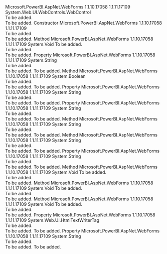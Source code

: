 <Type Name="Embed" FullName="Microsoft.PowerBI.AspNet.WebForms.UI.WebControls.Embed">
  <TypeSignature Language="C#" Value="public abstract class Embed : System.Web.UI.WebControls.WebControl" />
  <TypeSignature Language="ILAsm" Value=".class public auto ansi abstract beforefieldinit Embed extends System.Web.UI.WebControls.WebControl" />
  <TypeSignature Language="DocId" Value="T:Microsoft.PowerBI.AspNet.WebForms.UI.WebControls.Embed" />
  <TypeSignature Language="VB.NET" Value="Public MustInherit Class Embed&#xA;Inherits WebControl" />
  <TypeSignature Language="F#" Value="type Embed = class&#xA;    inherit WebControl" />
  <AssemblyInfo>
    <AssemblyName>Microsoft.PowerBI.AspNet.WebForms</AssemblyName>
    <AssemblyVersion>1.1.10.17058</AssemblyVersion>
    <AssemblyVersion>1.1.11.17109</AssemblyVersion>
  </AssemblyInfo>
  <Base>
    <BaseTypeName>System.Web.UI.WebControls.WebControl</BaseTypeName>
  </Base>
  <Interfaces />
  <Docs>
    <summary>To be added.</summary>
    <remarks>To be added.</remarks>
  </Docs>
  <Members>
    <Member MemberName=".ctor">
      <MemberSignature Language="C#" Value="protected Embed ();" />
      <MemberSignature Language="ILAsm" Value=".method familyhidebysig specialname rtspecialname instance void .ctor() cil managed" />
      <MemberSignature Language="DocId" Value="M:Microsoft.PowerBI.AspNet.WebForms.UI.WebControls.Embed.#ctor" />
      <MemberSignature Language="VB.NET" Value="Protected Sub New ()" />
      <MemberType>Constructor</MemberType>
      <AssemblyInfo>
        <AssemblyName>Microsoft.PowerBI.AspNet.WebForms</AssemblyName>
        <AssemblyVersion>1.1.10.17058</AssemblyVersion>
        <AssemblyVersion>1.1.11.17109</AssemblyVersion>
      </AssemblyInfo>
      <Parameters />
      <Docs>
        <summary>To be added.</summary>
        <remarks>To be added.</remarks>
      </Docs>
    </Member>
    <Member MemberName="AddAttributesToRender">
      <MemberSignature Language="C#" Value="protected override void AddAttributesToRender (System.Web.UI.HtmlTextWriter writer);" />
      <MemberSignature Language="ILAsm" Value=".method familyhidebysig virtual instance void AddAttributesToRender(class System.Web.UI.HtmlTextWriter writer) cil managed" />
      <MemberSignature Language="DocId" Value="M:Microsoft.PowerBI.AspNet.WebForms.UI.WebControls.Embed.AddAttributesToRender(System.Web.UI.HtmlTextWriter)" />
      <MemberSignature Language="VB.NET" Value="Protected Overrides Sub AddAttributesToRender (writer As HtmlTextWriter)" />
      <MemberSignature Language="F#" Value="override this.AddAttributesToRender : System.Web.UI.HtmlTextWriter -&gt; unit" Usage="embed.AddAttributesToRender writer" />
      <MemberType>Method</MemberType>
      <AssemblyInfo>
        <AssemblyName>Microsoft.PowerBI.AspNet.WebForms</AssemblyName>
        <AssemblyVersion>1.1.10.17058</AssemblyVersion>
        <AssemblyVersion>1.1.11.17109</AssemblyVersion>
      </AssemblyInfo>
      <ReturnValue>
        <ReturnType>System.Void</ReturnType>
      </ReturnValue>
      <Parameters>
        <Parameter Name="writer" Type="System.Web.UI.HtmlTextWriter" />
      </Parameters>
      <Docs>
        <param name="writer">To be added.</param>
        <summary>To be added.</summary>
        <remarks>To be added.</remarks>
      </Docs>
    </Member>
    <Member MemberName="BaseUri">
      <MemberSignature Language="C#" Value="public string BaseUri { get; set; }" />
      <MemberSignature Language="ILAsm" Value=".property instance string BaseUri" />
      <MemberSignature Language="DocId" Value="P:Microsoft.PowerBI.AspNet.WebForms.UI.WebControls.Embed.BaseUri" />
      <MemberSignature Language="VB.NET" Value="Public Property BaseUri As String" />
      <MemberSignature Language="F#" Value="member this.BaseUri : string with get, set" Usage="Microsoft.PowerBI.AspNet.WebForms.UI.WebControls.Embed.BaseUri" />
      <MemberType>Property</MemberType>
      <AssemblyInfo>
        <AssemblyName>Microsoft.PowerBI.AspNet.WebForms</AssemblyName>
        <AssemblyVersion>1.1.10.17058</AssemblyVersion>
        <AssemblyVersion>1.1.11.17109</AssemblyVersion>
      </AssemblyInfo>
      <ReturnValue>
        <ReturnType>System.String</ReturnType>
      </ReturnValue>
      <Docs>
        <summary>To be added.</summary>
        <value>To be added.</value>
        <remarks>To be added.</remarks>
      </Docs>
    </Member>
    <Member MemberName="CanRender">
      <MemberSignature Language="C#" Value="protected virtual bool CanRender ();" />
      <MemberSignature Language="ILAsm" Value=".method familyhidebysig newslot virtual instance bool CanRender() cil managed" />
      <MemberSignature Language="DocId" Value="M:Microsoft.PowerBI.AspNet.WebForms.UI.WebControls.Embed.CanRender" />
      <MemberSignature Language="VB.NET" Value="Protected Overridable Function CanRender () As Boolean" />
      <MemberSignature Language="F#" Value="abstract member CanRender : unit -&gt; bool&#xA;override this.CanRender : unit -&gt; bool" Usage="embed.CanRender " />
      <MemberType>Method</MemberType>
      <AssemblyInfo>
        <AssemblyName>Microsoft.PowerBI.AspNet.WebForms</AssemblyName>
        <AssemblyVersion>1.1.10.17058</AssemblyVersion>
        <AssemblyVersion>1.1.11.17109</AssemblyVersion>
      </AssemblyInfo>
      <ReturnValue>
        <ReturnType>System.Boolean</ReturnType>
      </ReturnValue>
      <Parameters />
      <Docs>
        <summary>To be added.</summary>
        <returns>To be added.</returns>
        <remarks>To be added.</remarks>
      </Docs>
    </Member>
    <Member MemberName="CollectionName">
      <MemberSignature Language="C#" Value="public string CollectionName { get; set; }" />
      <MemberSignature Language="ILAsm" Value=".property instance string CollectionName" />
      <MemberSignature Language="DocId" Value="P:Microsoft.PowerBI.AspNet.WebForms.UI.WebControls.Embed.CollectionName" />
      <MemberSignature Language="VB.NET" Value="Public Property CollectionName As String" />
      <MemberSignature Language="F#" Value="member this.CollectionName : string with get, set" Usage="Microsoft.PowerBI.AspNet.WebForms.UI.WebControls.Embed.CollectionName" />
      <MemberType>Property</MemberType>
      <AssemblyInfo>
        <AssemblyName>Microsoft.PowerBI.AspNet.WebForms</AssemblyName>
        <AssemblyVersion>1.1.10.17058</AssemblyVersion>
        <AssemblyVersion>1.1.11.17109</AssemblyVersion>
      </AssemblyInfo>
      <ReturnValue>
        <ReturnType>System.String</ReturnType>
      </ReturnValue>
      <Docs>
        <summary>To be added.</summary>
        <value>To be added.</value>
        <remarks>To be added.</remarks>
      </Docs>
    </Member>
    <Member MemberName="EmbedUrl">
      <MemberSignature Language="C#" Value="public string EmbedUrl { get; set; }" />
      <MemberSignature Language="ILAsm" Value=".property instance string EmbedUrl" />
      <MemberSignature Language="DocId" Value="P:Microsoft.PowerBI.AspNet.WebForms.UI.WebControls.Embed.EmbedUrl" />
      <MemberSignature Language="VB.NET" Value="Public Property EmbedUrl As String" />
      <MemberSignature Language="F#" Value="member this.EmbedUrl : string with get, set" Usage="Microsoft.PowerBI.AspNet.WebForms.UI.WebControls.Embed.EmbedUrl" />
      <MemberType>Property</MemberType>
      <AssemblyInfo>
        <AssemblyName>Microsoft.PowerBI.AspNet.WebForms</AssemblyName>
        <AssemblyVersion>1.1.10.17058</AssemblyVersion>
        <AssemblyVersion>1.1.11.17109</AssemblyVersion>
      </AssemblyInfo>
      <ReturnValue>
        <ReturnType>System.String</ReturnType>
      </ReturnValue>
      <Docs>
        <summary>To be added.</summary>
        <value>To be added.</value>
        <remarks>To be added.</remarks>
      </Docs>
    </Member>
    <Member MemberName="GetAccessToken">
      <MemberSignature Language="C#" Value="protected string GetAccessToken ();" />
      <MemberSignature Language="ILAsm" Value=".method familyhidebysig instance string GetAccessToken() cil managed" />
      <MemberSignature Language="DocId" Value="M:Microsoft.PowerBI.AspNet.WebForms.UI.WebControls.Embed.GetAccessToken" />
      <MemberSignature Language="VB.NET" Value="Protected Function GetAccessToken () As String" />
      <MemberSignature Language="F#" Value="member this.GetAccessToken : unit -&gt; string" Usage="embed.GetAccessToken " />
      <MemberType>Method</MemberType>
      <AssemblyInfo>
        <AssemblyName>Microsoft.PowerBI.AspNet.WebForms</AssemblyName>
        <AssemblyVersion>1.1.10.17058</AssemblyVersion>
        <AssemblyVersion>1.1.11.17109</AssemblyVersion>
      </AssemblyInfo>
      <ReturnValue>
        <ReturnType>System.String</ReturnType>
      </ReturnValue>
      <Parameters />
      <Docs>
        <summary>To be added.</summary>
        <returns>To be added.</returns>
        <remarks>To be added.</remarks>
      </Docs>
    </Member>
    <Member MemberName="GetEmbedUrl">
      <MemberSignature Language="C#" Value="protected abstract string GetEmbedUrl ();" />
      <MemberSignature Language="ILAsm" Value=".method familyhidebysig newslot virtual instance string GetEmbedUrl() cil managed" />
      <MemberSignature Language="DocId" Value="M:Microsoft.PowerBI.AspNet.WebForms.UI.WebControls.Embed.GetEmbedUrl" />
      <MemberSignature Language="VB.NET" Value="Protected MustOverride Function GetEmbedUrl () As String" />
      <MemberSignature Language="F#" Value="abstract member GetEmbedUrl : unit -&gt; string" Usage="embed.GetEmbedUrl " />
      <MemberType>Method</MemberType>
      <AssemblyInfo>
        <AssemblyName>Microsoft.PowerBI.AspNet.WebForms</AssemblyName>
        <AssemblyVersion>1.1.10.17058</AssemblyVersion>
        <AssemblyVersion>1.1.11.17109</AssemblyVersion>
      </AssemblyInfo>
      <ReturnValue>
        <ReturnType>System.String</ReturnType>
      </ReturnValue>
      <Parameters />
      <Docs>
        <summary>To be added.</summary>
        <returns>To be added.</returns>
        <remarks>To be added.</remarks>
      </Docs>
    </Member>
    <Member MemberName="OnClientLoad">
      <MemberSignature Language="C#" Value="public string OnClientLoad { get; set; }" />
      <MemberSignature Language="ILAsm" Value=".property instance string OnClientLoad" />
      <MemberSignature Language="DocId" Value="P:Microsoft.PowerBI.AspNet.WebForms.UI.WebControls.Embed.OnClientLoad" />
      <MemberSignature Language="VB.NET" Value="Public Property OnClientLoad As String" />
      <MemberSignature Language="F#" Value="member this.OnClientLoad : string with get, set" Usage="Microsoft.PowerBI.AspNet.WebForms.UI.WebControls.Embed.OnClientLoad" />
      <MemberType>Property</MemberType>
      <AssemblyInfo>
        <AssemblyName>Microsoft.PowerBI.AspNet.WebForms</AssemblyName>
        <AssemblyVersion>1.1.10.17058</AssemblyVersion>
        <AssemblyVersion>1.1.11.17109</AssemblyVersion>
      </AssemblyInfo>
      <ReturnValue>
        <ReturnType>System.String</ReturnType>
      </ReturnValue>
      <Docs>
        <summary>To be added.</summary>
        <value>To be added.</value>
        <remarks>To be added.</remarks>
      </Docs>
    </Member>
    <Member MemberName="OnPreRender">
      <MemberSignature Language="C#" Value="protected override void OnPreRender (EventArgs e);" />
      <MemberSignature Language="ILAsm" Value=".method familyhidebysig virtual instance void OnPreRender(class System.EventArgs e) cil managed" />
      <MemberSignature Language="DocId" Value="M:Microsoft.PowerBI.AspNet.WebForms.UI.WebControls.Embed.OnPreRender(System.EventArgs)" />
      <MemberSignature Language="VB.NET" Value="Protected Overrides Sub OnPreRender (e As EventArgs)" />
      <MemberSignature Language="F#" Value="override this.OnPreRender : EventArgs -&gt; unit" Usage="embed.OnPreRender e" />
      <MemberType>Method</MemberType>
      <AssemblyInfo>
        <AssemblyName>Microsoft.PowerBI.AspNet.WebForms</AssemblyName>
        <AssemblyVersion>1.1.10.17058</AssemblyVersion>
        <AssemblyVersion>1.1.11.17109</AssemblyVersion>
      </AssemblyInfo>
      <ReturnValue>
        <ReturnType>System.Void</ReturnType>
      </ReturnValue>
      <Parameters>
        <Parameter Name="e" Type="System.EventArgs" />
      </Parameters>
      <Docs>
        <param name="e">To be added.</param>
        <summary>To be added.</summary>
        <remarks>To be added.</remarks>
      </Docs>
    </Member>
    <Member MemberName="Render">
      <MemberSignature Language="C#" Value="protected override void Render (System.Web.UI.HtmlTextWriter writer);" />
      <MemberSignature Language="ILAsm" Value=".method familyhidebysig virtual instance void Render(class System.Web.UI.HtmlTextWriter writer) cil managed" />
      <MemberSignature Language="DocId" Value="M:Microsoft.PowerBI.AspNet.WebForms.UI.WebControls.Embed.Render(System.Web.UI.HtmlTextWriter)" />
      <MemberSignature Language="VB.NET" Value="Protected Overrides Sub Render (writer As HtmlTextWriter)" />
      <MemberSignature Language="F#" Value="override this.Render : System.Web.UI.HtmlTextWriter -&gt; unit" Usage="embed.Render writer" />
      <MemberType>Method</MemberType>
      <AssemblyInfo>
        <AssemblyName>Microsoft.PowerBI.AspNet.WebForms</AssemblyName>
        <AssemblyVersion>1.1.10.17058</AssemblyVersion>
        <AssemblyVersion>1.1.11.17109</AssemblyVersion>
      </AssemblyInfo>
      <ReturnValue>
        <ReturnType>System.Void</ReturnType>
      </ReturnValue>
      <Parameters>
        <Parameter Name="writer" Type="System.Web.UI.HtmlTextWriter" />
      </Parameters>
      <Docs>
        <param name="writer">To be added.</param>
        <summary>To be added.</summary>
        <remarks>To be added.</remarks>
      </Docs>
    </Member>
    <Member MemberName="RenderContents">
      <MemberSignature Language="C#" Value="protected override void RenderContents (System.Web.UI.HtmlTextWriter writer);" />
      <MemberSignature Language="ILAsm" Value=".method familyhidebysig virtual instance void RenderContents(class System.Web.UI.HtmlTextWriter writer) cil managed" />
      <MemberSignature Language="DocId" Value="M:Microsoft.PowerBI.AspNet.WebForms.UI.WebControls.Embed.RenderContents(System.Web.UI.HtmlTextWriter)" />
      <MemberSignature Language="VB.NET" Value="Protected Overrides Sub RenderContents (writer As HtmlTextWriter)" />
      <MemberSignature Language="F#" Value="override this.RenderContents : System.Web.UI.HtmlTextWriter -&gt; unit" Usage="embed.RenderContents writer" />
      <MemberType>Method</MemberType>
      <AssemblyInfo>
        <AssemblyName>Microsoft.PowerBI.AspNet.WebForms</AssemblyName>
        <AssemblyVersion>1.1.10.17058</AssemblyVersion>
        <AssemblyVersion>1.1.11.17109</AssemblyVersion>
      </AssemblyInfo>
      <ReturnValue>
        <ReturnType>System.Void</ReturnType>
      </ReturnValue>
      <Parameters>
        <Parameter Name="writer" Type="System.Web.UI.HtmlTextWriter" />
      </Parameters>
      <Docs>
        <param name="writer">To be added.</param>
        <summary>To be added.</summary>
        <remarks>To be added.</remarks>
      </Docs>
    </Member>
    <Member MemberName="TagKey">
      <MemberSignature Language="C#" Value="protected override System.Web.UI.HtmlTextWriterTag TagKey { get; }" />
      <MemberSignature Language="ILAsm" Value=".property instance valuetype System.Web.UI.HtmlTextWriterTag TagKey" />
      <MemberSignature Language="DocId" Value="P:Microsoft.PowerBI.AspNet.WebForms.UI.WebControls.Embed.TagKey" />
      <MemberSignature Language="VB.NET" Value="Protected Overrides ReadOnly Property TagKey As HtmlTextWriterTag" />
      <MemberSignature Language="F#" Value="member this.TagKey : System.Web.UI.HtmlTextWriterTag" Usage="Microsoft.PowerBI.AspNet.WebForms.UI.WebControls.Embed.TagKey" />
      <MemberType>Property</MemberType>
      <AssemblyInfo>
        <AssemblyName>Microsoft.PowerBI.AspNet.WebForms</AssemblyName>
        <AssemblyVersion>1.1.10.17058</AssemblyVersion>
        <AssemblyVersion>1.1.11.17109</AssemblyVersion>
      </AssemblyInfo>
      <ReturnValue>
        <ReturnType>System.Web.UI.HtmlTextWriterTag</ReturnType>
      </ReturnValue>
      <Docs>
        <summary>To be added.</summary>
        <value>To be added.</value>
        <remarks>To be added.</remarks>
      </Docs>
    </Member>
    <Member MemberName="WorkspaceId">
      <MemberSignature Language="C#" Value="public string WorkspaceId { get; set; }" />
      <MemberSignature Language="ILAsm" Value=".property instance string WorkspaceId" />
      <MemberSignature Language="DocId" Value="P:Microsoft.PowerBI.AspNet.WebForms.UI.WebControls.Embed.WorkspaceId" />
      <MemberSignature Language="VB.NET" Value="Public Property WorkspaceId As String" />
      <MemberSignature Language="F#" Value="member this.WorkspaceId : string with get, set" Usage="Microsoft.PowerBI.AspNet.WebForms.UI.WebControls.Embed.WorkspaceId" />
      <MemberType>Property</MemberType>
      <AssemblyInfo>
        <AssemblyName>Microsoft.PowerBI.AspNet.WebForms</AssemblyName>
        <AssemblyVersion>1.1.10.17058</AssemblyVersion>
        <AssemblyVersion>1.1.11.17109</AssemblyVersion>
      </AssemblyInfo>
      <ReturnValue>
        <ReturnType>System.String</ReturnType>
      </ReturnValue>
      <Docs>
        <summary>To be added.</summary>
        <value>To be added.</value>
        <remarks>To be added.</remarks>
      </Docs>
    </Member>
  </Members>
</Type>
